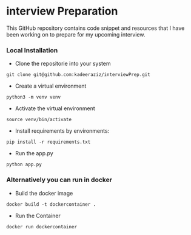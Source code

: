 # interview Preparation
This GitHub repository contains code snippet and resources that I have been working on to prepare for my upcoming interview.



### Local Installation

- Clone the repositorie into your system

```
git clone git@github.com:kadeeraziz/interviewPrep.git
```

- Create a virtual environment

```
python3 -m venv venv
```

- Activate the virtual environment


```
source venv/bin/activate
```


- Install requirements by environments:


```
pip install -r requirements.txt
```


- Run the app.py


```
python app.py
```


### Alternatively you can run in docker


- Build the docker image

```
docker build -t dockercontainer .
```


- Run the Container

```
docker run dockercontainer
```
